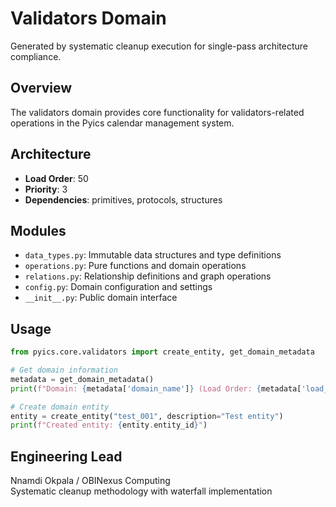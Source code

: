 # Validators Domain

Generated by systematic cleanup execution for single-pass architecture compliance.

## Overview

The validators domain provides core functionality for validators-related operations in the Pyics calendar management system.

## Architecture

- **Load Order**: 50
- **Priority**: 3
- **Dependencies**: primitives, protocols, structures

## Modules

- `data_types.py`: Immutable data structures and type definitions
- `operations.py`: Pure functions and domain operations  
- `relations.py`: Relationship definitions and graph operations
- `config.py`: Domain configuration and settings
- `__init__.py`: Public domain interface

## Usage

```python
from pyics.core.validators import create_entity, get_domain_metadata

# Get domain information
metadata = get_domain_metadata()
print(f"Domain: {metadata['domain_name']} (Load Order: {metadata['load_order']})")

# Create domain entity
entity = create_entity("test_001", description="Test entity")
print(f"Created entity: {entity.entity_id}")
```

## Engineering Lead

Nnamdi Okpala / OBINexus Computing  
Systematic cleanup methodology with waterfall implementation
